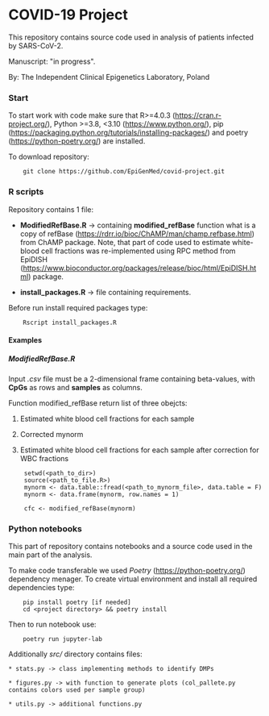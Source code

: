 # COVID-19 Project

This repository contains source code used in analysis of patients infected by SARS-CoV-2.

Manuscript: "in progress". 

By: The Independent Clinical Epigenetics Laboratory, Poland

### Start
To start work with code make sure that R>=4.0.3 (https://cran.r-project.org/), 
Python >=3.8, <3.10 (https://www.python.org/), pip (https://packaging.python.org/tutorials/installing-packages/) and poetry (https://python-poetry.org/) are installed.

To download repository:
	
		git clone https://github.com/EpiGenMed/covid-project.git

### R scripts
        
Repository contains 1 file:
        
* **ModifiedRefBase.R** -> containing  **modified_refBase** function what is a copy of refBase (https://rdrr.io/bioc/ChAMP/man/champ.refbase.html) from ChAMP package. Note, that part of code used to estimate white-blood cell fractions was re-implemented using RPC method from EpiDISH (https://www.bioconductor.org/packages/release/bioc/html/EpiDISH.html) package.

* **install_packages.R** -> file containing requirements.
        
Before run install required packages type:
        
        Rscript install_packages.R
        

#### Examples

##### **ModifiedRefBase.R**

Input *.csv* file must be a 2-dimensional frame containing beta-values, with **CpGs** as rows and **samples** as columns. 

Function modified_refBase return list of three obejcts: 

1) Estimated white blood cell fractions for each sample
2) Corrected mynorm
3) Estimated white blood cell fractions for each sample after correction for WBC fractions

        setwd(<path_to_dir>)
        source(<path_to_file.R>)
        mynorm <- data.table::fread(<path_to_mynorm_file>, data.table = F)
        mynorm <- data.frame(mynorm, row.names = 1)

        cfc <- modified_refBase(mynorm)

### Python notebooks

This part of repository contains notebooks and a source code used in the main part of the analysis.

To make code transferable we used *Poetry* (https://python-poetry.org/) dependency menager. To create virtual environment and install all required dependencies type:

        pip install poetry [if needed] 
        cd <project directory> && poetry install 
        
Then to run notebook use:

        poetry run jupyter-lab
        

Additionally *src/* directory contains files:

    * stats.py -> class implementing methods to identify DMPs
   
    * figures.py -> with function to generate plots (col_pallete.py contains colors used per sample group)
    
    * utils.py -> additional functions.py
